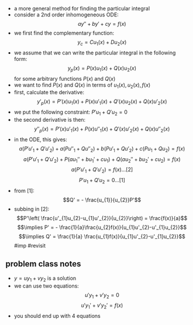 - a more general method for finding the particular integral
- consider a 2nd order inhomogeneous ODE: $$ay''+by'+cy = f(x)$$
- we first find the complementary function: $$y_{c} = C u_{1}(x) + D u_{2}(x)$$
- we assume that we can write the particular integral in the following form: $$y_{p}(x) = P(x)u_{1}(x) + Q(x)u_{2}(x)$$ for some arbitrary functions $P(x)$ and $Q(x)$
- we want to find $P(x)$ and $Q(x)$ in terms of $u_{1}(x), u_{2}(x), f(x)$
- first, calculate the derivative: $$y'_{p}(x) = P'(x)u_{1}(x) + P(x)u'_{1}(x) + Q'(x)u_{2}(x) + Q(x)u'_{2}(x)$$
- we put the following constraint: $P' u_{1}+ Q' u_{2}=0$
- the second derivative is then: $$y''_{p}(x) = P'(x)u'_{1}(x) + P(x)u''_{1}(x) + Q'(x)u'_{2}(x) + Q(x)u''_{2}(x)$$
- in the ODE, this gives: $$a(P'u'_{1} + Q'u'_{2})+ a( Pu''_{1} + Qu''_{2}) + b(Pu'_{1} + Qu'_{2}) + c(Pu_{1}+Qu_{2})=f(x)$$
$$a(P'u'_{1} + Q'u'_{2}) + P(au_{1}'' + bu_{1}' +cu_{1}) + Q(au_{2}'' + bu_{2}' +cu_{2})= f(x)$$
$$a(P'u'_{1} + Q'u'_{2}) = f(x)...[2]$$
$$P'u_{1}+Q'u_{2}= 0 ...[1]$$
- from $[1]$: $$Q' = - \frac{u_{1}}{u_{2}}P'$$
- subbing in $[2]$: $$P'\left( \frac{u'_{1}u_{2}-u_{1}u'_{2}}{u_{2}}\right) = \frac{f(x)}{a}$$
$$\implies P' = - \frac{1}{a}\frac{u_{2}f(x)}{u_{1}u'_{2}-u'_{1}u_{2}}$$
$$\implies Q' = \frac{1}{a} \frac{u_{1}f(x)}{u_{1}u'_{2}-u'_{1}u_{2}}$$
#imp #revisit 
## problem class notes
- $y = u y_{1} + vy_{2}$ is a solution
- we can use two equations:
	$$u' y_{1} + v' y_{2}=0$$
	$$u' y_{1}' + v' y_{2}' = f(x)$$
- you should end up with 4 equations
